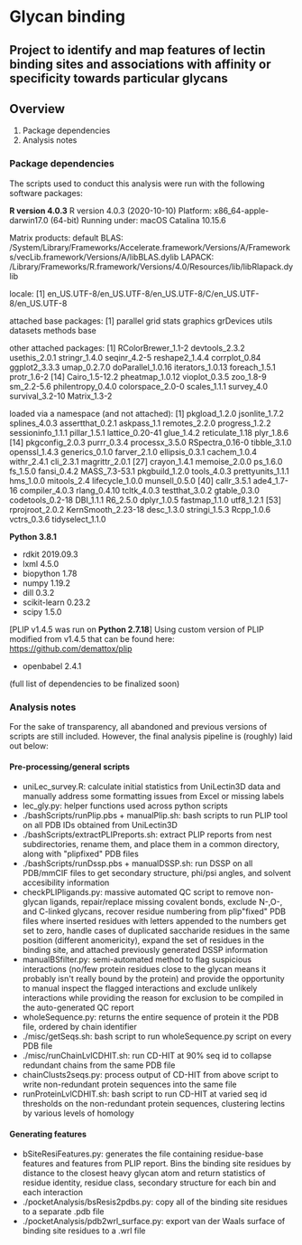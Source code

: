 # Glycan binding

Project to identify and map features of lectin binding sites and associations with affinity or specificity towards particular glycans
---
## Overview
1. Package dependencies
2. Analysis notes

### Package dependencies
The scripts used to conduct this analysis were run with the following software packages:

**R version 4.0.3**
R version 4.0.3 (2020-10-10)
Platform: x86_64-apple-darwin17.0 (64-bit)
Running under: macOS Catalina 10.15.6

Matrix products: default
BLAS:   /System/Library/Frameworks/Accelerate.framework/Versions/A/Frameworks/vecLib.framework/Versions/A/libBLAS.dylib
LAPACK: /Library/Frameworks/R.framework/Versions/4.0/Resources/lib/libRlapack.dylib

locale:
  [1] en_US.UTF-8/en_US.UTF-8/en_US.UTF-8/C/en_US.UTF-8/en_US.UTF-8

attached base packages:
  [1] parallel  grid      stats     graphics  grDevices utils     datasets  methods   base

other attached packages:
  [1] RColorBrewer_1.1-2 devtools_2.3.2     usethis_2.0.1      stringr_1.4.0      seqinr_4.2-5       reshape2_1.4.4     corrplot_0.84      ggplot2_3.3.3      umap_0.2.7.0       doParallel_1.0.16  iterators_1.0.13   foreach_1.5.1      protr_1.6-2
[14] Cairo_1.5-12.2     pheatmap_1.0.12    vioplot_0.3.5      zoo_1.8-9          sm_2.2-5.6         philentropy_0.4.0  colorspace_2.0-0   scales_1.1.1       survey_4.0         survival_3.2-10    Matrix_1.3-2

loaded via a namespace (and not attached):
  [1] pkgload_1.2.0      jsonlite_1.7.2     splines_4.0.3      assertthat_0.2.1   askpass_1.1        remotes_2.2.0      progress_1.2.2     sessioninfo_1.1.1  pillar_1.5.1       lattice_0.20-41    glue_1.4.2         reticulate_1.18    plyr_1.8.6
[14] pkgconfig_2.0.3    purrr_0.3.4        processx_3.5.0     RSpectra_0.16-0    tibble_3.1.0       openssl_1.4.3      generics_0.1.0     farver_2.1.0       ellipsis_0.3.1     cachem_1.0.4       withr_2.4.1        cli_2.3.1          magrittr_2.0.1
[27] crayon_1.4.1       memoise_2.0.0      ps_1.6.0           fs_1.5.0           fansi_0.4.2        MASS_7.3-53.1      pkgbuild_1.2.0     tools_4.0.3        prettyunits_1.1.1  hms_1.0.0          mitools_2.4        lifecycle_1.0.0    munsell_0.5.0
[40] callr_3.5.1        ade4_1.7-16        compiler_4.0.3     rlang_0.4.10       tcltk_4.0.3        testthat_3.0.2     gtable_0.3.0       codetools_0.2-18   DBI_1.1.1          R6_2.5.0           dplyr_1.0.5        fastmap_1.1.0      utf8_1.2.1
[53] rprojroot_2.0.2    KernSmooth_2.23-18 desc_1.3.0         stringi_1.5.3      Rcpp_1.0.6         vctrs_0.3.6        tidyselect_1.1.0

**Python 3.8.1**
- rdkit 2019.09.3
- lxml 4.5.0
- biopython 1.78
- numpy 1.19.2
- dill 0.3.2
- scikit-learn 0.23.2
- scipy 1.5.0

[PLIP v1.4.5 was run on **Python 2.7.18**]
Using custom version of PLIP modified from v1.4.5 that can be found here: https://github.com/demattox/plip
- openbabel 2.4.1

(full list of dependencies to be finalized soon)

### Analysis notes
For the sake of transparency, all abandoned and previous versions of scripts are still included. However, the final analysis pipeline is (roughly) laid out below:
#### Pre-processing/general scripts
- uniLec_survey.R: calculate initial statistics from UniLectin3D data and manually address some formatting issues from Excel or missing labels
- lec_gly.py: helper functions used across python scripts
- ./bashScripts/runPlip.pbs + manualPlip.sh: bash scripts to run PLIP tool on all PDB IDs obtained from UniLectin3D
- ./bashScripts/extractPLIPreports.sh: extract PLIP reports from nest subdirectories, rename them, and place them in a common directory, along with "plipfixed" PDB files
- ./bashScripts/runDssp.pbs + manualDSSP.sh: run DSSP on all PDB/mmCIF files to get secondary structure, phi/psi angles, and solvent accesibility information
- checkPLIPligands.py: massive automated QC script to remove non-glycan ligands, repair/replace missing covalent bonds, exclude N-,O-, and C-linked glycans, recover residue numbering from plip"fixed" PDB files where inserted residues with letters appended to the numbers get set to zero, handle cases of duplicated saccharide residues in the same position (different anomericity), expand the set of residues in the binding site, and attached previously generated DSSP information
- manualBSfilter.py: semi-automated method to flag suspicious interactions (no/few protein residues close to the glycan means it probably isn't really bound by the protein) and provide the opportunity to manual inspect the flagged interactions and exclude unlikely interactions while providing the reason for exclusion to be compiled in the auto-generated QC report
- wholeSequence.py: returns the entire sequence of protein it the PDB file, ordered by chain identifier
- ./misc/getSeqs.sh: bash script to run wholeSequence.py script on every PDB file
- ./misc/runChainLvlCDHIT.sh: run CD-HIT at 90% seq id to collapse redundant chains from the same PDB file
- chainClusts2seqs.py: process output of CD-HIT from above script to write non-redundant protein sequences into the same file
- runProteinLvlCDHIT.sh: bash script to run CD-HIT at varied seq id thresholds on the non-redundant protein sequences, clustering lectins by various levels of homology


#### Generating features
- bSiteResiFeatures.py: generates the file containing residue-base features and features from PLIP report. Bins the binding site residues by distance to the closest heavy glycan atom and return statistics of residue identity, residue class, secondary structure for each bin and each interaction
- ./pocketAnalysis/bsResis2pdbs.py: copy all of the binding site residues to a separate .pdb file
- ./pocketAnalysis/pdb2wrl_surface.py: export van der Waals surface of binding site residues to a .wrl file
